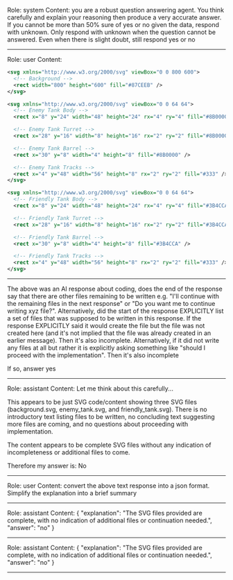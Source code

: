 Role: system
Content: you are a robust question answering agent. You think carefully and explain your reasoning then produce a very accurate answer. If you cannot be more than 50% sure of yes or no given the data, respond with unknown. Only respond with unknown when the question cannot be answered. Even when there is slight doubt, still respond yes or no
__________________
Role: user
Content: 
```svg assets/svgs/background.svg
<svg xmlns="http://www.w3.org/2000/svg" viewBox="0 0 800 600">
  <!-- Background -->
  <rect width="800" height="600" fill="#87CEEB" />
</svg>
```

```svg assets/svgs/enemy_tank.svg
<svg xmlns="http://www.w3.org/2000/svg" viewBox="0 0 64 64">
  <!-- Enemy Tank Body -->
  <rect x="8" y="24" width="48" height="24" rx="4" ry="4" fill="#8B0000" />

  <!-- Enemy Tank Turret -->
  <rect x="28" y="16" width="8" height="16" rx="2" ry="2" fill="#8B0000" />

  <!-- Enemy Tank Barrel -->
  <rect x="30" y="8" width="4" height="8" fill="#8B0000" />

  <!-- Enemy Tank Tracks -->
  <rect x="4" y="48" width="56" height="8" rx="2" ry="2" fill="#333" />
</svg>
```

```svg assets/svgs/friendly_tank.svg
<svg xmlns="http://www.w3.org/2000/svg" viewBox="0 0 64 64">
  <!-- Friendly Tank Body -->
  <rect x="8" y="24" width="48" height="24" rx="4" ry="4" fill="#3B4CCA" />

  <!-- Friendly Tank Turret -->
  <rect x="28" y="16" width="8" height="16" rx="2" ry="2" fill="#3B4CCA" />

  <!-- Friendly Tank Barrel -->
  <rect x="30" y="8" width="4" height="8" fill="#3B4CCA" />

  <!-- Friendly Tank Tracks -->
  <rect x="4" y="48" width="56" height="8" rx="2" ry="2" fill="#333" />
</svg>
```

____
The above was an AI response about coding, does the end of the response say that there are other files remaining to be written e.g. "I'll continue with the remaining files in the next response" or "Do you want me to continue writing xyz file?". Alternatively, did the start of the response EXPLICITLY list a set of files that was supposed to be written in this response. If the response EXPLICITLY said it would create the file but the file was not created here (and it's not implied that the file was already created in an earlier message). Then it's also incomplete. Alternatively, if it did not write any files at all but rather it is explicitly asking something like "should I proceed with the implementation". Then it's also incomplete

If so, answer yes

__________________
Role: assistant
Content: Let me think about this carefully...

This appears to be just SVG code/content showing three SVG files (background.svg, enemy_tank.svg, and friendly_tank.svg). There is no introductory text listing files to be written, no concluding text suggesting more files are coming, and no questions about proceeding with implementation.

The content appears to be complete SVG files without any indication of incompleteness or additional files to come.

Therefore my answer is: No
__________________
Role: user
Content: convert the above text response into a json format. Simplify the explanation into a brief summary
__________________
Role: assistant
Content: {
  "explanation": "The SVG files provided are complete, with no indication of additional files or continuation needed.",
  "answer": "no"
}
__________________
Role: assistant
Content: {
  "explanation": "The SVG files provided are complete, with no indication of additional files or continuation needed.",
  "answer": "no"
}
__________________
